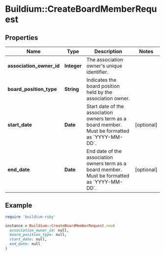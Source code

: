 # Buildium::CreateBoardMemberRequest

## Properties

| Name | Type | Description | Notes |
| ---- | ---- | ----------- | ----- |
| **association_owner_id** | **Integer** | The association owner&#39;s unique identifier. |  |
| **board_position_type** | **String** | Indicates the board position held by the association owner. |  |
| **start_date** | **Date** | Start date of the association owners term as a board member. Must be formatted as &#x60;YYYY-MM-DD&#x60;. | [optional] |
| **end_date** | **Date** | End date of the association owners term as a board member. Must be formatted as &#x60;YYYY-MM-DD&#x60;. | [optional] |

## Example

```ruby
require 'buildium-ruby'

instance = Buildium::CreateBoardMemberRequest.new(
  association_owner_id: null,
  board_position_type: null,
  start_date: null,
  end_date: null
)
```

